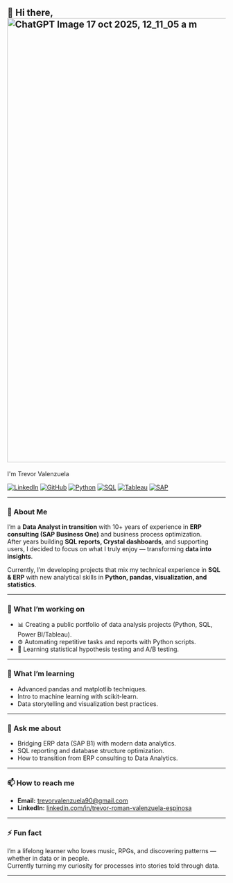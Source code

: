 ## 👋 Hi there, <img width="1536" height="1024" alt="ChatGPT Image 17 oct 2025, 12_11_05 a m" src="https://github.com/user-attachments/assets/c15bcfd5-c4c1-4b6c-b103-d5fbdb87a11e" />
I'm Trevor Valenzuela  

[![LinkedIn](https://img.shields.io/badge/LinkedIn-Trevor%20Valenzuela-blue?logo=linkedin)](https://www.linkedin.com/in/trevor-roman-valenzuela-espinosa)
[![GitHub](https://img.shields.io/badge/GitHub-TreveroV-black?logo=github)](https://github.com/TreveroV)
[![Python](https://img.shields.io/badge/Python-Basic-yellow?logo=python)](https://www.python.org/)
[![SQL](https://img.shields.io/badge/SQL-Advanced-lightgrey?logo=postgresql)]()
[![Tableau](https://img.shields.io/badge/Tableau-Basic-orange?logo=tableau)]()
[![SAP](https://img.shields.io/badge/SAP%20Business%20One-Expert-blue?logo=sap)]()

---

### 🧠 About Me
I’m a **Data Analyst in transition** with 10+ years of experience in **ERP consulting (SAP Business One)** and business process optimization.  
After years building **SQL reports, Crystal dashboards**, and supporting users, I decided to focus on what I truly enjoy — transforming **data into insights**.

Currently, I’m developing projects that mix my technical experience in **SQL & ERP** with new analytical skills in **Python, pandas, visualization, and statistics**.  

---

### 🔭 What I’m working on
- 📊 Creating a public portfolio of data analysis projects (Python, SQL, Power BI/Tableau).  
- ⚙️ Automating repetitive tasks and reports with Python scripts.  
- 🧩 Learning statistical hypothesis testing and A/B testing.  

---

### 🌱 What I’m learning
- Advanced pandas and matplotlib techniques.  
- Intro to machine learning with scikit-learn.  
- Data storytelling and visualization best practices.  

---

### 💬 Ask me about
- Bridging ERP data (SAP B1) with modern data analytics.  
- SQL reporting and database structure optimization.  
- How to transition from ERP consulting to Data Analytics.  

---

### 📫 How to reach me
- **Email:** [trevorvalenzuela90@gmail.com](mailto:trevorvalenzuela90@gmail.com)  
- **LinkedIn:** [linkedin.com/in/trevor-roman-valenzuela-espinosa](https://www.linkedin.com/in/trevor-roman-valenzuela-espinosa)  

---

### ⚡ Fun fact
I’m a lifelong learner who loves music, RPGs, and discovering patterns — whether in data or in people.  
Currently turning my curiosity for processes into stories told through data.

---
